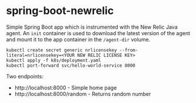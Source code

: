 # spring-boot-newrelic

Simple Spring Boot app which is instrumented with the New Relic Java agent.  An `init` container is used to download the latest version of the agent and mount it to the app container in the `/agent-dir` volume.

```
kubectl create secret generic nrlicensekey --from-literal=nrlicensekey=<YOUR NEW RELIC LICENSE KEY>
kubectl apply -f k8s/deployment.yaml
kubectl port-forward svc/hello-world-service 8000
```

Two endpoints:

- http://localhost:8000 - Simple home page
- http://localhost:8000/random - Returns random number
